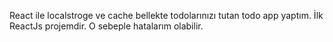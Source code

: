 React ile localstroge ve cache bellekte todolarınızı tutan todo app yaptım. 
İlk ReactJs projemdir. O sebeple hatalarım olabilir.
